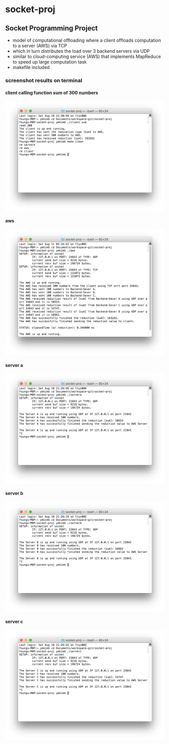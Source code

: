 # socket-proj

## Socket Programming Project
* model of computational offloading where a client offloads computation to a server (AWS) via TCP 
* which in turn distributes the load over 3 backend servers via UDP
* similar to cloud-computing service (AWS) that implements MapReduce to speed up large computation task
* makefile included

### screenshot results on terminal

#### client calling function sum of 300 numbers
![client](./img/client.png)

#### aws
![aws](./img/aws.png)

#### server a
![servera](./img/servera.png)

#### server b
![serverb](./img/serverb.png)

#### server c
![serverc](./img/serverc.png)